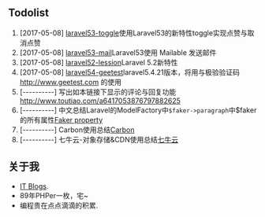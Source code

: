 
## Todolist
1. [2017-05-08] [laravel53-toggle](https://github.com/cqkd6381/laravel53-toggle)使用Laravel53的新特性toggle实现点赞与取消点赞
2. [2017-05-08] [laravel53-mail](https://github.com/cqkd6381/laravel53-mail)Laravel53使用 Mailable 发送邮件 
3. [2017-05-08] [laravel52-lession](https://github.com/cqkd6381/laravel52-lession)Laravel 5.2新特性
4. [2017-05-08] [laravel54-geetest](https://github.com/cqkd6381/laravel54-geetest)laravel5.4.21版本，将用与极验验证码 http://www.geetest.com 的使用
5. [----------] 写出如本链接下显示的评论与回复功能<http://www.toutiao.com/a6417053876797882625>
6. [----------] 中文总结Laravel的ModelFactory中`$faker->paragraph`中$faker的所有属性[Faker property](https://github.com/fzaninotto/Faker/blob/master/src/Faker/Generator.php)
7. [----------] Carbon使用总结[Carbon](https://github.com/briannesbitt/Carbon)
8. [----------] 七牛云-对象存储&CDN使用总结[七牛云](https://portal.qiniu.com/create)
## 关于我
- [IT Blogs](http://www.cqkd6381.com).
- 89年PHPer一枚，宅~
- 编程贵在点点滴滴的积累.






